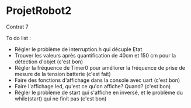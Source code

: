 # ProjetRobot2
Contrat 7

To do list : 
  - Régler le problème de interruption.h qui décuple Etat
  - Trouver les valeurs après quantification de 40cm et 150 cm pour la détection d'objet  (c'est bon)
  - Régler la fréquence de Timer0 pour améliorer la fréquence de prise de mesure de la tension batterie (c'est fait)
  - Faire des fonctions d'affichage dans la console avec uart (c'est bon)
  - Faire l'affichage led, qu'est ce qu'on affiche? Quand? (c'est bon)
  - Régler le problème de start qui s'affiche en inversé, et le problème du while(start) qui ne finit pas (c'est bon)
